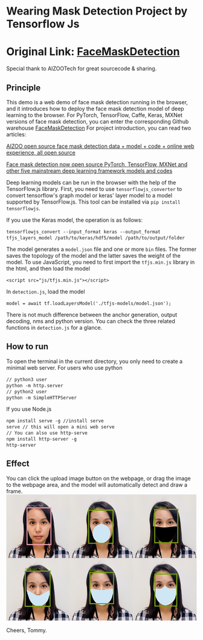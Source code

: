 # Wearing Mask Detection Project by Tensorflow Js
# Original Link: [FaceMaskDetection](https://github.com/AIZOOTech/FaceMaskDetection)

Special thank to AIZOOTech for great sourcecode & sharing.

## Principle
This demo is a web demo of face mask detection running in the browser, and it introduces how to deploy the face mask detection model of deep learning to the browser.
For PyTorch, TensorFlow, Caffe, Keras, MXNet versions of face mask detection, you can enter the corresponding Github warehouse
[FaceMaskDetection](https://github.com/AIZOOTech/FaceMaskDetection)
For project introduction, you can read two articles:

[AIZOO open source face mask detection data + model + code + online web experience, all open source](https://mp.weixin.qq.com/s/22U_v6IQ9PBHslI-65v_0Q)

[Face mask detection now open source PyTorch, TensorFlow, MXNet and other five mainstream deep learning framework models and codes](https://mp.weixin.qq.com/s?__biz=MzIyMDY2MTUyNg==&mid=2247483779&idx=1&sn=b9ac5af31adf1dfdc3c87eb1c74836a5&exportkey=AX%2FANiIY8CWWMPQrHKh6A5E%3D&pass_ticket=aaNfWJGBgSum6CY5pvFqx0IIfljPPkeX%2BdMtPEl3zo5hQfPnYR5mEUlayz06kNKG)


Deep learning models can be run in the browser with the help of the TensorFlow.js library. First, you need to use `tensorflowjs_converter` to convert tensorflow's graph model or keras' layer model to a model supported by TensorFlow.js.
This tool can be installed via `pip install tensorflowjs`.

If you use the Keras model, the operation is as follows:
```
tensorflowjs_convert --input_format keras --output_format tfjs_layers_model /path/to/keras/hdf5/model /path/to/output/folder
```
The model generates a `model.json` file and one or more `bin` files. The former saves the topology of the model and the latter saves the weight of the model.
To use JavaScript, you need to first import the `tfjs.min.js` library in the html, and then load the model
```
<script src="js/tfjs.min.js"></script>

```
In `detection.js`, load the model
```
model = await tf.loadLayersModel('./tfjs-models/model.json');
```
There is not much difference between the anchor generation, output decoding, nms and python version. You can check the three related functions in `detection.js` for a glance.

## How to run
To open the terminal in the current directory, you only need to create a minimal web server.
For users who use python
```
// python3 user
python -m http.server
// python2 user
python -m SimpleHTTPServer

```
If you use Node.js
```
npm install serve -g //install serve
serve // this will open a mini web serve
// You can also use http-serve
npm install http-server -g
http-server
```

## Effect
You can click the upload image button on the webpage, or drag the image to the webpage area, and the model will automatically detect and draw a frame.
![Page rendering](/images/result.png) 

Cheers,
Tommy.